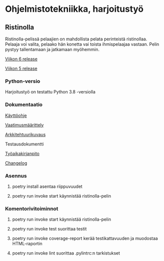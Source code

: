 # Ohjelmistotekniikka, harjoitustyö

## Ristinolla

Ristinolla-pelissä pelaajien on mahdollista pelata perinteistä ristinollaa. 
Pelaaja voi valita, pelaako hän konetta vai toista ihmispelaajaa vastaan. 
Pelin pystyy tallentamaan ja jatkamaan myöhemmin.

[Viikon 6 release](https://github.com/lauurap/ot-harjoitustyo/releases/tag/viikko6)

[Viikon 5 release](https://github.com/lauurap/ot-harjoitustyo/releases/tag/viikko5)

### Python-versio

Harjoitustyö on testattu Python 3.8 -versiolla

### Dokumentaatio

[Käyttöohje](https://github.com/lauurap/ot-harjoitustyo/blob/master/dokumentaatio/kayttoohje.md)

[Vaatimusmäärittely](https://github.com/lauurap/ot-harjoitustyo/blob/master/dokumentaatio/vaatimusmaarittely.md)

[Arkkitehtuurikuvaus](https://github.com/lauurap/ot-harjoitustyo/blob/master/dokumentaatio/arkkitehtuuri.md)

Testausdokumentti

[Työaikakirjanpito](https://github.com/lauurap/ot-harjoitustyo/blob/master/dokumentaatio/tyoaikakirjanpito.md)

[Changelog](https://github.com/lauurap/ot-harjoitustyo/blob/master/dokumentaatio/changelog.md)


### Asennus

1. poetry install asentaa riippuvuudet
 
2. poetry run invoke start käynnistää ristinolla-pelin

### Komentorivitoiminnot

1. poetry run invoke start käynnistää ristinolla-pelin

2. poetry run invoke test suorittaa testit

3. poetry run invoke coverage-report kerää testikattavuuden ja muodostaa HTML-raportin

4. poetry run invoke lint suorittaa .pylintrc:n tarkistukset



